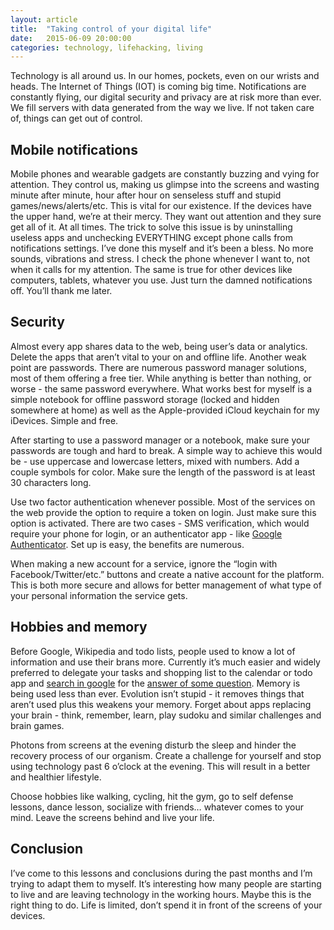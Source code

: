 ```yaml
---
layout: article
title:  "Taking control of your digital life"
date:   2015-06-09 20:00:00
categories: technology, lifehacking, living
---
```

Technology is all around us. In our homes, pockets, even on our wrists and heads. The Internet of Things (IOT) is coming big time. Notifications are constantly flying, our digital security and privacy are at risk more than ever. We fill servers with data generated from the way we live. If not taken care of, things can get out of control.

## Mobile notifications
Mobile phones and wearable gadgets are constantly buzzing and vying for attention. They control us, making us glimpse into the screens and wasting minute after minute, hour after hour on senseless stuff and stupid games/news/alerts/etc. This is vital for our existence. If the devices have the upper hand, we’re at their mercy. They want out attention and they sure get all of it. At all times. The trick to solve this issue is by uninstalling useless apps and unchecking EVERYTHING except phone calls from notifications settings. I’ve done this myself and it’s been a bless. No more sounds, vibrations and stress. I check the phone whenever I want to, not when it calls for my attention. The same is true for other devices like computers, tablets, whatever you use. Just turn the damned notifications off. You’ll thank me later.

## Security
Almost every app shares data to the web, being user’s data or analytics. Delete the apps that aren’t vital to your on and offline life. Another weak point are passwords. There are numerous password manager solutions, most of them offering a free tier. While anything is better than nothing, or worse - the same password everywhere. What works best for myself is a simple notebook for offline password storage (locked and hidden somewhere at home) as well as the Apple-provided iCloud keychain for my iDevices. Simple and free.

After starting to use a password manager or a notebook, make sure your passwords are tough and hard to break. A simple way to achieve this would be - use uppercase and lowercase letters, mixed with numbers. Add a couple symbols for color. Make sure the length of the password is at least 30 characters long.

Use two factor authentication whenever possible. Most of the services on the web provide the option to require a token on login. Just make sure this option is activated. There are two cases - SMS verification, which would require your phone for login, or an authenticator app - like [Google Authenticator](https://google.com). Set up is easy, the benefits are numerous.

When making a new account for a service, ignore the “login with Facebook/Twitter/etc.” buttons and create a native account for the platform. This is both more secure and allows for better management of what type of your personal information the service gets.

## Hobbies and memory
Before Google, Wikipedia and todo lists, people used to know a lot of information and use their brans more. Currently it’s much easier and widely preferred to delegate your tasks and shopping list to the calendar or todo app and [search in google](https://www.youtube.com/watch?v=272l6207rWA) for the [answer of some question](https://www.youtube.com/watch?v=InlMjKJBrbE). Memory is being used less than ever. Evolution isn’t stupid - it removes things that aren’t used plus this weakens your memory. Forget about apps replacing your brain - think, remember, learn, play sudoku and similar challenges and brain games.

Photons from screens at the evening disturb the sleep and hinder the recovery process of our organism. Create a challenge for yourself and stop using technology past 6 o’clock at the evening. This will result in a better and healthier lifestyle.

Choose hobbies like walking, cycling, hit the gym, go to self defense lessons, dance lesson, socialize with friends… whatever comes to your mind. Leave the screens behind and live your life.

## Conclusion
I’ve come to this lessons and conclusions during the past months and I’m trying to adapt them to myself. It’s interesting how many people are starting to live and are leaving technology in the working hours. Maybe this is the right thing to do. Life is limited, don’t spend it in front of the screens of your devices.
